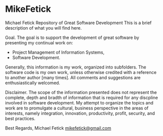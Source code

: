 # MikeFetick
Michael Fetick Repository of Great Software Development
This is a brief description of what you will find here. 

Goal. The goal is to support the development of great software by presenting my continual work on:
 - Project Management of Information Systems,
 - Software Development.

Generally, this information is my work, organized into subfolders. The software code is my own work, unless otherwise credited with a reference to another author [many times]. All comments and suggestions are enthusiastically welcomed.

Disclaimer. The scope of the information presented does not represent the complete, depth and bradth of information that is required for any discpline involved in software development. My attempt to organize the topics and work are to promulgate a cultural, business perspective in the areas of interests, namely integration, innovation, productivity, profit, security, and best practices.

Best Regards,
Michael Fetick
mikefetick@gmail.com
